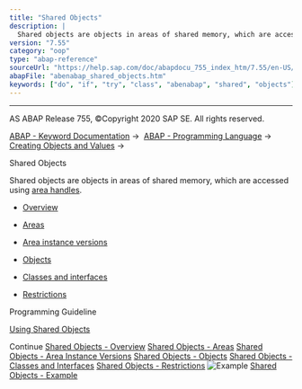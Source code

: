 ```yaml
---
title: "Shared Objects"
description: |
  Shared objects are objects in areas of shared memory, which are accessed using area handles(https://help.sap.com/doc/abapdocu_755_index_htm/7.55/en-US/abenarea_handle_glosry.htm 'Glossary Entry'). -   Overview(https://help.sap.com/doc/abapdocu_755_index_htm/7.55/en-US/abenshm_oview.htm) -   Are
version: "7.55"
category: "oop"
type: "abap-reference"
sourceUrl: "https://help.sap.com/doc/abapdocu_755_index_htm/7.55/en-US/abenabap_shared_objects.htm"
abapFile: "abenabap_shared_objects.htm"
keywords: ["do", "if", "try", "class", "abenabap", "shared", "objects"]
---
```


* * *

AS ABAP Release 755, ©Copyright 2020 SAP SE. All rights reserved.

[ABAP - Keyword Documentation](https://help.sap.com/doc/abapdocu_755_index_htm/7.55/en-US/abenabap.htm) →  [ABAP - Programming Language](https://help.sap.com/doc/abapdocu_755_index_htm/7.55/en-US/abenabap_reference.htm) →  [Creating Objects and Values](https://help.sap.com/doc/abapdocu_755_index_htm/7.55/en-US/abencreate_objects.htm) → 

Shared Objects

Shared objects are objects in areas of shared memory, which are accessed using [area handles](https://help.sap.com/doc/abapdocu_755_index_htm/7.55/en-US/abenarea_handle_glosry.htm "Glossary Entry").

-   [Overview](https://help.sap.com/doc/abapdocu_755_index_htm/7.55/en-US/abenshm_oview.htm)

-   [Areas](https://help.sap.com/doc/abapdocu_755_index_htm/7.55/en-US/abenshm_areas.htm)

-   [Area instance versions](https://help.sap.com/doc/abapdocu_755_index_htm/7.55/en-US/abenshm_area_instance_access.htm)

-   [Objects](https://help.sap.com/doc/abapdocu_755_index_htm/7.55/en-US/abenshm_objects.htm)

-   [Classes and interfaces](https://help.sap.com/doc/abapdocu_755_index_htm/7.55/en-US/abenshm_classes.htm)

-   [Restrictions](https://help.sap.com/doc/abapdocu_755_index_htm/7.55/en-US/abenshm_restrictions.htm)

Programming Guideline

[Using Shared Objects](https://help.sap.com/doc/abapdocu_755_index_htm/7.55/en-US/abenuse_shared_objects_guidl.htm "Guideline")

Continue
[Shared Objects - Overview](https://help.sap.com/doc/abapdocu_755_index_htm/7.55/en-US/abenshm_oview.htm)
[Shared Objects - Areas](https://help.sap.com/doc/abapdocu_755_index_htm/7.55/en-US/abenshm_areas.htm)
[Shared Objects - Area Instance Versions](https://help.sap.com/doc/abapdocu_755_index_htm/7.55/en-US/abenshm_area_instance_access.htm)
[Shared Objects - Objects](https://help.sap.com/doc/abapdocu_755_index_htm/7.55/en-US/abenshm_objects.htm)
[Shared Objects - Classes and Interfaces](https://help.sap.com/doc/abapdocu_755_index_htm/7.55/en-US/abenshm_classes.htm)
[Shared Objects - Restrictions](https://help.sap.com/doc/abapdocu_755_index_htm/7.55/en-US/abenshm_restrictions.htm)
![Example](exa.gif "Example") [Shared Objects - Example](https://help.sap.com/doc/abapdocu_755_index_htm/7.55/en-US/abenshared_objects_abexa.htm)